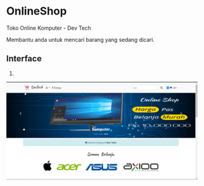 # OnlineShop
 
Toko Online Komputer - Dev Tech

Membantu anda untuk mencari barang yang sedang dicari.


## Interface
1.
![interface](https://raw.githubusercontent.com/0dayherman/OnlineShop/master/homepage.png)
